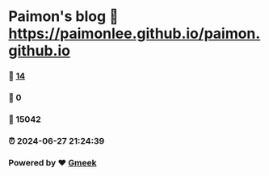 # Paimon's blog :link: https://paimonlee.github.io/paimon.github.io 
### :page_facing_up: [14](https://paimonlee.github.io/paimon.github.io/tag.html) 
### :speech_balloon: 0 
### :hibiscus: 15042 
### :alarm_clock: 2024-06-27 21:24:39 
### Powered by :heart: [Gmeek](https://github.com/Meekdai/Gmeek)
